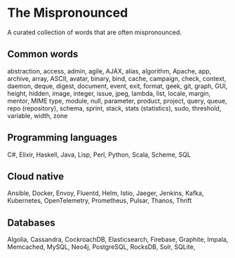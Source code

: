# The Mispronounced

A curated collection of words that are often mispronounced.

## Common words

abstraction, access, admin, agile, AJAX, alias, algorithm, Apache, app, archive, array, ASCII, avatar, binary, bind, cache, campaign, check, context, daemon, deque, digest, document, event, exit, format, geek, git, graph, GUI, height, hidden, image, integer, issue, jpeg, lambda, list, locale, margin, mentor, MIME type, module, null, parameter, product, project, query, queue, repo (repository), schema, sprint, stack, stats (statistics), sudo, threshold, variable, width, zone

## Programming languages

C#, Elixir, Haskell, Java, Lisp, Perl, Python, Scala, Scheme, SQL

## Cloud native

Ansible, Docker, Envoy, Fluentd, Helm, Istio, Jaeger, Jenkins, Kafka, Kubernetes, OpenTelemetry, Prometheus, Pulsar, Thanos, Thrift

## Databases

Algolia, Cassandra, CockroachDB, Elasticsearch, Firebase, Graphite, Impala, Memcached, MySQL, Neo4j, PostgreSQL, RocksDB, Solr, SQLite,

